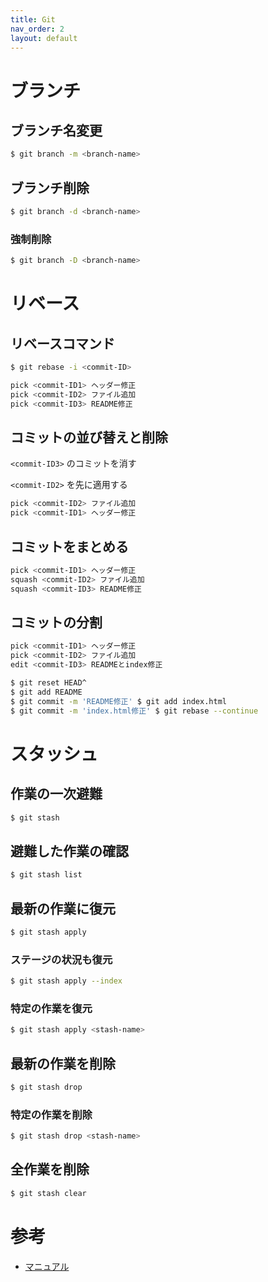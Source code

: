```yaml
---
title: Git
nav_order: 2
layout: default
---
```


# ブランチ

## ブランチ名変更
``` bash
$ git branch -m <branch-name> 
```

## ブランチ削除
``` bash
$ git branch -d <branch-name>
```

### 強制削除
``` bash
$ git branch -D <branch-name>
```

# リベース

## リベースコマンド

``` bash
$ git rebase -i <commit-ID>

pick <commit-ID1> ヘッダー修正
pick <commit-ID2> ファイル追加
pick <commit-ID3> README修正
```

## コミットの並び替えと削除
`<commit-ID3>` のコミットを消す 

`<commit-ID2>` を先に適用する 

``` bash
pick <commit-ID2> ファイル追加 
pick <commit-ID1> ヘッダー修正
```

## コミットをまとめる

``` bash
pick <commit-ID1> ヘッダー修正 
squash <commit-ID2> ファイル追加 
squash <commit-ID3> README修正
```

## コミットの分割

``` bash
pick <commit-ID1> ヘッダー修正
pick <commit-ID2> ファイル追加
edit <commit-ID3> READMEとindex修正
```
``` bash
$ git reset HEAD^
$ git add README
$ git commit -m 'README修正' $ git add index.html
$ git commit -m 'index.html修正' $ git rebase --continue
```

# スタッシュ

## 作業の一次避難
``` bash
$ git stash
```

## 避難した作業の確認
``` bash
$ git stash list
```

## 最新の作業に復元
``` bash
$ git stash apply
```

### ステージの状況も復元
``` bash
$ git stash apply --index
```

### 特定の作業を復元
``` bash
$ git stash apply <stash-name>
```

## 最新の作業を削除
``` bash
$ git stash drop
```

### 特定の作業を削除
``` bash
$ git stash drop <stash-name>
```

## 全作業を削除
``` bash
$ git stash clear
```

# 参考

* [マニュアル](https://git-scm.com/docs/user-manual.html)